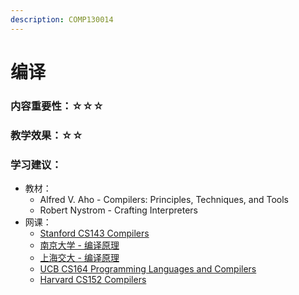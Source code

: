```yaml
---
description: COMP130014
---
```


# 编译

### 内容重要性：☆☆☆

### 教学效果：☆☆

### 学习建议：

* 教材：
  * Alfred V. Aho - Compilers: Principles, Techniques, and Tools
  * Robert Nystrom - Crafting Interpreters
* 网课：
  * [Stanford CS143 Compilers](https://csdiy.wiki/%E7%BC%96%E8%AF%91%E5%8E%9F%E7%90%86/CS143/)
  * [南京大学 - 编译原理](https://csdiy.wiki/%E7%BC%96%E8%AF%91%E5%8E%9F%E7%90%86/NJU-Compilers/#\_1)
  * [上海交大 - 编译原理](https://github.com/Kami-code/SE3355-Compliers-2021-Notes)
  * [UCB CS164 Programming Languages and Compilers](https://inst.eecs.berkeley.edu/\~cs164/fa22/)
  * [Harvard CS152 Compilers](https://www.bilibili.com/video/BV19A411E7Zu)

